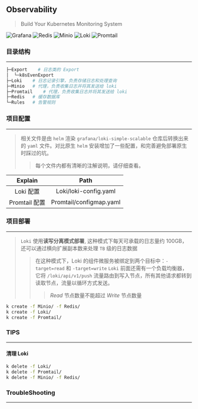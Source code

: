 ## Observability

>Build Your Kubernetes Monitoring System

![Grafana](https://img.shields.io/badge/Grafana-%23F46800?logo=grafana&logoColor=white) ![Redis](https://img.shields.io/badge/Redis-%23DC382D?logo=redis&logoColor=white) ![Minio](https://img.shields.io/badge/Minio-%23C72E49?logo=minio&logoColor=white) ![Loki](https://img.shields.io/badge/Loki-Grafana-%23F46800) ![Promtail](https://img.shields.io/badge/Promtail-Grafana-%23F46800) 

### 目录结构

___
```sh
├─Export    # 日志类的 Export
│  └─k8sEvenExport
├─Loki    # 日志记录引擎，负责存储日志和处理查询
├─Minio   # 代理，负责收集日志并将其发送给 loki
├─Promtail    # 代理，负责收集日志并将其发送给 loki
├─Redis   # 缓存数据库
└─Rules   # 告警规则
```  

### 项目配置

___
>相关文件是由 `helm` 渲染 `grafana/loki-simple-scalable` 仓库后转换出来的 `yaml` 文件。对比原生 `helm` 安装增加了一些配置，和完善避免部署原生时踩过的坑。
>>每个文件内都有清晰的注解说明，请仔细查看。

|    Explain    |          Path           |
| :-----------: | :---------------------: |
|   Loki 配置   |  Loki/loki-config.yaml  |
| Promtail 配置 | Promtail/configmap.yaml |

### 项目部署

___
>`Loki` 使用**读写分离模式部署**, 这种模式下每天可承载的日志量约 100GB，还可以通过横向扩展副本数来处理 `TB` 级的日志数据
>>在这种模式下，Loki 的组件微服务被绑定到两个目标中：`-target=read` 和 `-target=write`
>>`Loki` 前面还需有一个负载均衡器，它将 `/loki/api/v1/push` 流量路由到写入节点，所有其他请求都转到读取节点，流量以循环方式发送。
>>>*Read* 节点数量不能超过 *Write* 节点数量

```sh
k create -f Minio/ -f Redis/
k create -f Loki/
k create -f Promtail/
```

### TIPS

___

#### 清理 **Loki**

```sh
k delete -f Loki/
k delete -f Promtail/
k delete -f Minio/ -f Redis/
```

### TroubleShooting

___
